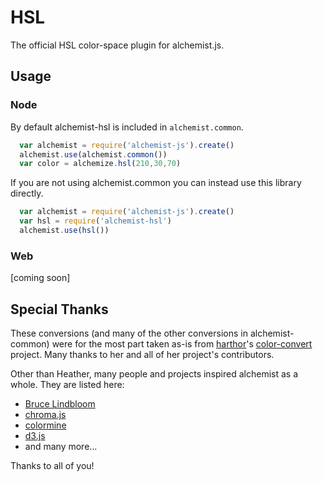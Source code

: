 HSL
===

The official HSL color-space plugin for alchemist.js.

Usage
-----

### Node

By default alchemist-hsl is included in `alchemist.common`.

```js
  var alchemist = require('alchemist-js').create()
  alchemist.use(alchemist.common())
  var color = alchemize.hsl(210,30,70)
```

If you are not using alchemist.common you can instead use this library directly.

```js
  var alchemist = require('alchemist-js').create()
  var hsl = require('alchemist-hsl')
  alchemist.use(hsl())
```

### Web

[coming soon]

Special Thanks
--------------

These conversions (and many of the other conversions in alchemist-common) were
for the most part taken as-is from [harthor](https://github.com/harthur)'s
[color-convert](https://github.com/harthur/color-convert) project. Many thanks
to her and all of her project's contributors.

Other than Heather, many people and projects inspired alchemist as a whole. They
are listed here:

- [Bruce Lindbloom](http://www.brucelindbloom.com/)
- [chroma.js](https://github.com/gka/chroma.js)
- [colormine](https://github.com/colormine/colormine)
- [d3.js](https://github.com/mbostock/d3/wiki/Colors)
- and many more...

Thanks to all of you!
